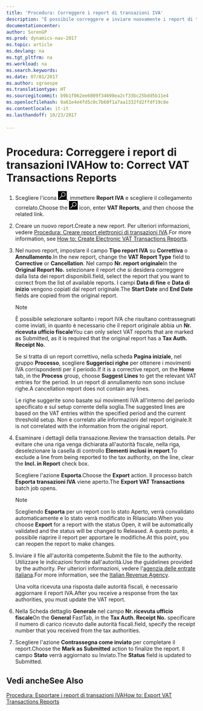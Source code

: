 ```yaml
---
title: 'Procedura: Correggere i report di transazioni IVA'
description: "È possibile correggere e inviare nuovamente i report di transazioni IVA."
documentationcenter: 
author: SorenGP
ms.prod: dynamics-nav-2017
ms.topic: article
ms.devlang: na
ms.tgt_pltfrm: na
ms.workload: na
ms.search.keywords: 
ms.date: 07/01/2017
ms.author: sgroespe
ms.translationtype: HT
ms.sourcegitcommit: b9b1f062ee6009f34698ea2cf33bc25bdd5b11e4
ms.openlocfilehash: 0a61e4e4fd5c0c7b60f1a7aa1332fd2ffdf19c8e
ms.contentlocale: it-it
ms.lasthandoff: 10/23/2017

---
```

# <a name="how-to-correct-vat-transactions-reports"></a><span data-ttu-id="3082a-103">Procedura: Correggere i report di transazioni IVA</span><span class="sxs-lookup"><span data-stu-id="3082a-103">How to: Correct VAT Transactions Reports</span></span>

1.  <span data-ttu-id="3082a-104">Scegliere l'icona ![Cerca pagina o report](../../media/ui-search/search_small.png "icona Cerca pagina o report"), immettere **Report IVA** e scegliere il collegamento correlato.</span><span class="sxs-lookup"><span data-stu-id="3082a-104">Choose the ![Search for Page or Report](../../media/ui-search/search_small.png "Search for Page or Report icon") icon, enter **VAT Reports**, and then choose the related link.</span></span>  
2.  <span data-ttu-id="3082a-105">Creare un nuovo report.</span><span class="sxs-lookup"><span data-stu-id="3082a-105">Create a new report.</span></span> <span data-ttu-id="3082a-106">Per ulteriori informazioni, vedere [Procedura: Creare report elettronici di transazioni IVA](how-to-create-electronic-vat-transactions-reports.md).</span><span class="sxs-lookup"><span data-stu-id="3082a-106">For more information, see [How to: Create Electronic VAT Transactions Reports](how-to-create-electronic-vat-transactions-reports.md).</span></span>  
3.  <span data-ttu-id="3082a-107">Nel nuovo report, impostare il campo **Tipo report IVA** su **Correttiva** o **Annullamento**.</span><span class="sxs-lookup"><span data-stu-id="3082a-107">In the new report, change the **VAT Report Type** field to **Corrective** or **Cancellation**.</span></span> <span data-ttu-id="3082a-108">Nel campo **Nr. report originale**</span><span class="sxs-lookup"><span data-stu-id="3082a-108">In the **Original Report No.**</span></span> <span data-ttu-id="3082a-109">selezionare il report che si desidera correggere dalla lista dei report disponibili.</span><span class="sxs-lookup"><span data-stu-id="3082a-109">field, select the report that you want to correct from the list of available reports.</span></span> <span data-ttu-id="3082a-110">I campi **Data di fine** e **Data di inizio** vengono copiati dal report originale.</span><span class="sxs-lookup"><span data-stu-id="3082a-110">The **Start Date** and **End Date** fields are copied from the original report.</span></span>  

    > [!NOTE]  
    >  <span data-ttu-id="3082a-111">È possibile selezionare soltanto i report IVA che risultano contrassegnati come inviati, in quanto è necessario che il report originale abbia un **Nr. ricevuta ufficio fiscale**</span><span class="sxs-lookup"><span data-stu-id="3082a-111">You can only select VAT reports that are marked as Submitted, as it is required that the original report has a **Tax Auth. Receipt No.**</span></span>  
    >   
    >  <span data-ttu-id="3082a-112">Se si tratta di un report correttivo, nella scheda **Pagina iniziale**, nel gruppo **Processo**, scegliere **Suggerisci righe** per ottenere i movimenti IVA corrispondenti per il periodo.</span><span class="sxs-lookup"><span data-stu-id="3082a-112">If it is a corrective report, on the **Home** tab, in the **Process** group, choose **Suggest Lines** to get the relevant VAT entries for the period.</span></span> <span data-ttu-id="3082a-113">In un report di annullamento non sono incluse righe.</span><span class="sxs-lookup"><span data-stu-id="3082a-113">A cancellation report does not contain any lines.</span></span>  
    >   
    >  <span data-ttu-id="3082a-114">Le righe suggerite sono basate sui movimenti IVA all'interno del periodo specificato e sul setup corrente della soglia.</span><span class="sxs-lookup"><span data-stu-id="3082a-114">The suggested lines are based on the VAT entries within the specified period and the current threshold setup.</span></span> <span data-ttu-id="3082a-115">Non è correlato alle informazioni del report originale.</span><span class="sxs-lookup"><span data-stu-id="3082a-115">It is not correlated with the information from the original report.</span></span>  

4.  <span data-ttu-id="3082a-116">Esaminare i dettagli della transazione.</span><span class="sxs-lookup"><span data-stu-id="3082a-116">Review the transaction details.</span></span> <span data-ttu-id="3082a-117">Per evitare che una riga venga dichiarata all'autorità fiscale, nella riga, deselezionare la casella di controllo **Elementi inclusi in report**.</span><span class="sxs-lookup"><span data-stu-id="3082a-117">To exclude a line from being reported to the tax authority, on the line, clear the **Incl. in Report** check box.</span></span>  

    <span data-ttu-id="3082a-118">Scegliere l'azione **Esporta**.</span><span class="sxs-lookup"><span data-stu-id="3082a-118">Choose the **Export** action.</span></span> <span data-ttu-id="3082a-119">Il processo batch **Esporta transazioni IVA** viene aperto.</span><span class="sxs-lookup"><span data-stu-id="3082a-119">The **Export VAT Transactions** batch job opens.</span></span>  

    > [!NOTE]  
    >  <span data-ttu-id="3082a-120">Scegliendo **Esporta** per un report con lo stato Aperto, verrà convalidato automaticamente e lo stato verrà modificato in Rilasciato.</span><span class="sxs-lookup"><span data-stu-id="3082a-120">When you choose **Export** for a report with the status Open, it will be automatically validated and the status will be changed to Released.</span></span> <span data-ttu-id="3082a-121">A questo punto, è possibile riaprire il report per apportare le modifiche.</span><span class="sxs-lookup"><span data-stu-id="3082a-121">At this point, you can reopen the report to make changes.</span></span>  

5.  <span data-ttu-id="3082a-122">Inviare il file all'autorità competente.</span><span class="sxs-lookup"><span data-stu-id="3082a-122">Submit the file to the authority.</span></span> <span data-ttu-id="3082a-123">Utilizzare le indicazioni fornite dall'autorità.</span><span class="sxs-lookup"><span data-stu-id="3082a-123">Use the guidelines provided by the authority.</span></span> <span data-ttu-id="3082a-124">Per ulteriori informazioni, vedere l'[agenzia delle entrate italiana](http://go.microsoft.com/fwlink/?LinkID=206524).</span><span class="sxs-lookup"><span data-stu-id="3082a-124">For more information, see the [Italian Revenue Agency](http://go.microsoft.com/fwlink/?LinkID=206524).</span></span>  

    <span data-ttu-id="3082a-125">Una volta ricevuta una risposta dalle autorità fiscali, è necessario aggiornare il report IVA.</span><span class="sxs-lookup"><span data-stu-id="3082a-125">After you receive a response from the tax authorities, you must update the VAT report.</span></span>  

6.  <span data-ttu-id="3082a-126">Nella Scheda dettaglio **Generale** nel campo **Nr. ricevuta ufficio fiscale**</span><span class="sxs-lookup"><span data-stu-id="3082a-126">On the **General** FastTab, in the **Tax Auth. Receipt No.**</span></span> <span data-ttu-id="3082a-127">specificare il numero di carico ricevuto dalle autorità fiscali.</span><span class="sxs-lookup"><span data-stu-id="3082a-127">field, specify the receipt number that you received from the tax authorities.</span></span>  
7.  <span data-ttu-id="3082a-128">Scegliere l'azione **Contrassegna come inviato** per completare il report.</span><span class="sxs-lookup"><span data-stu-id="3082a-128">Choose the **Mark as Submitted** action to finalize the report.</span></span> <span data-ttu-id="3082a-129">Il campo **Stato** verrà aggiornato su Inviato.</span><span class="sxs-lookup"><span data-stu-id="3082a-129">The **Status** field is updated to Submitted.</span></span>  

## <a name="see-also"></a><span data-ttu-id="3082a-130">Vedi anche</span><span class="sxs-lookup"><span data-stu-id="3082a-130">See Also</span></span>  
 [<span data-ttu-id="3082a-131">Procedura: Esportare i report di transazioni IVA</span><span class="sxs-lookup"><span data-stu-id="3082a-131">How to: Export VAT Transactions Reports</span></span>](how-to-export-vat-transactions-reports.md)

